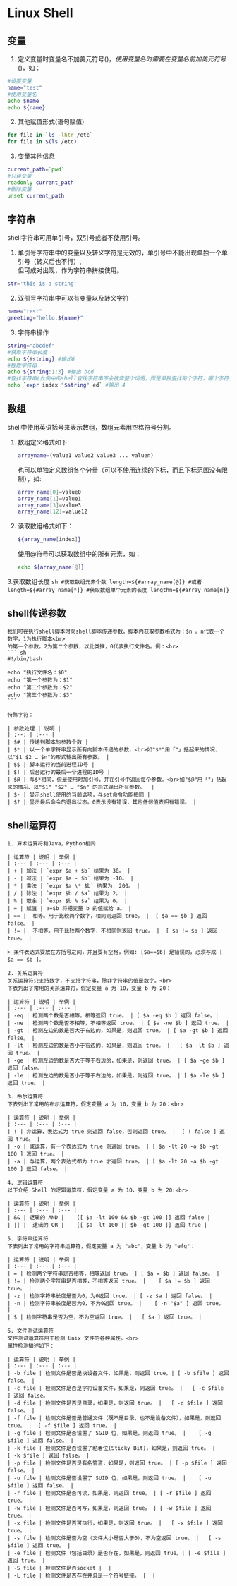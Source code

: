 # Linux Shell

## 变量

1. 定义变量时变量名不加美元符号($)，使用变量名时需要在变量名前加美元符号($)，如：
``` sh
#设置变量
name="test" 
#使用变量名
echo $name
echo ${name}
```

2. 其他赋值形式(语句赋值)
``` sh
for file in `ls -lhtr /etc`
for file in $(ls /etc)
```

3. 变量其他信息
``` sh
current_path=`pwd`
#只读变量
readonly current_path
#删除变量
unset current_path
```

## 字符串
shell字符串可用单引号，双引号或者不使用引号。

1. 单引号字符串中的变量以及转义字符是无效的，单引号中不能出现单独一个单引号（转义后也不行）,<br>
但可成对出现，作为字符串拼接使用。
``` sh
str='this is a string'
```

2. 双引号字符串中可以有变量以及转义字符
``` sh
name="test"
greeting="hello,${name}"
```

3. 字符串操作
``` sh
string="abcdef"
#获取字符串长度
echo ${#string} #输出6
#提取字符串
echo ${string:1:3} #输出 bcd
#查找字符串(此例中的shell查找字符串不会搜索整个词语，而是单独查找每个字符，哪个字符先出现就计算哪个)
echo `expr index "$string" ed` #输出 4
```

## 数组
shell中使用英语括号来表示数组，数组元素用空格符号分割。<br>

1. 数组定义格式如下:<br>
	``` sh
	arrayname=(value1 value2 value3 ... valuen) 
	```
	也可以单独定义数组各个分量（可以不使用连续的下标，而且下标范围没有限制），如:<br>
	``` sh
	array_name[0]=value0
	array_name[1]=value1
	array_name[3]=value3
	array_name[12]=value12
	```

2. 读取数组格式如下：<br>
	``` sh
	${array_name[index]}
	```
	使用@符号可以获取数组中的所有元素，如：
	``` sh
	echo ${array_name[@]}
	```

3.获取数组长度
	``` sh
	#获取数组元素个数
	length=${#array_name[@]}
	#或者
	length=${#array_name[*]}
	#获取数组单个元素的长度
	lengthn=${#array_name[n]}
	```
	
## shell传递参数

	我们可在执行shell脚本时向shell脚本传递参数，脚本内获取参数格式为：$n 。n代表一个数字，1为执行脚本<br>
	的第一个参数，2为第二个参数，以此类推，0代表执行文件名。例：<br>
	``` sh
	#!/bin/bash

	echo "执行文件名：$0"
	echo "第一个参数为：$1"
	echo "第二个参数为：$2"
	echo "第三个参数为：$3"
	```

	特殊字符：
	
	| 参数处理 | 说明 |
	| :--: | :--- |
	| $# | 传递到脚本的参数个数 |
	| $* | 以一个单字符串显示所有向脚本传递的参数，<br>如"$*"用「"」括起来的情况、以"$1 $2 … $n"的形式输出所有参数。 |
	| $$ | 脚本运行的当前进程ID号 |
	| $! | 后台运行的最后一个进程的ID号 |
	| $@ | 与$*相同，但是使用时加引号，并在引号中返回每个参数。<br>如"$@"用「"」括起来的情况、以"$1" "$2" … "$n" 的形式输出所有参数。  |
	| $- | 显示shell使用的当前选项，与set命令功能相同 |
	| $? | 显示最后命令的退出状态。0表示没有错误，其他任何值表明有错误。 |
	
## shell运算符

	1. 算术运算符和Java，Python相同
	
	| 运算符 | 说明 | 举例 |
	| :--- | :--- | :--- |
	| + | 加法 | `expr $a + $b` 结果为 30。 |
	| - | 减法 | `expr $a - $b` 结果为 -10。 |
	| * | 乘法 | `expr $a \* $b` 结果为  200。 |
	| / | 除法 | `expr $b / $a` 结果为 2。 |
	| % | 取余 | `expr $b % $a` 结果为 0。 |
	| = | 赋值 | a=$b 将把变量 b 的值赋给 a。 |
	| == |	相等。用于比较两个数字，相同则返回 true。 |  [ $a == $b ] 返回 false。 |
	| != |	不相等。用于比较两个数字，不相同则返回 true。 |  [ $a != $b ] 返回 true。 |

	> 条件表达式要放在方括号之间，并且要有空格，例如: [$a==$b] 是错误的，必须写成 [ $a == $b ]。

	2. 关系运算符
	关系运算符只支持数字，不支持字符串，除非字符串的值是数字。<br>
	下表列出了常用的关系运算符，假定变量 a 为 10，变量 b 为 20：
	
	| 运算符 | 说明 | 举例 |
	| :--- | :--- | :--- |
	| -eq |	检测两个数是否相等，相等返回 true。 | [ $a -eq $b ] 返回 false。|
	| -ne |	检测两个数是否不相等，不相等返回 true。 | [ $a -ne $b ] 返回 true。 |
	| -gt |	检测左边的数是否大于右边的，如果是，则返回 true。 | [ $a -gt $b ] 返回 false。 |
	| -lt |	检测左边的数是否小于右边的，如果是，则返回 true。 |	[ $a -lt $b ] 返回 true。 |
	| -ge |	检测左边的数是否大于等于右边的，如果是，则返回 true。 |	[ $a -ge $b ] 返回 false。 |
	| -le |	检测左边的数是否小于等于右边的，如果是，则返回 true。 |	[ $a -le $b ] 返回 true。 |
	
	3. 布尔运算符
	下表列出了常用的布尔运算符，假定变量 a 为 10，变量 b 为 20：<br>
	
	| 运算符 | 说明 | 举例 |
	| :--- | :--- | :--- |
	| ! | 非运算，表达式为 true 则返回 false，否则返回 true。 |	[ ! false ] 返回 true。 |
	| -o | 或运算，有一个表达式为 true 则返回 true。 |	[ $a -lt 20 -o $b -gt 100 ] 返回 true。 |
	| -a | 与运算，两个表达式都为 true 才返回 true。 |	[ $a -lt 20 -a $b -gt 100 ] 返回 false。 |
	
	4. 逻辑运算符
	以下介绍 Shell 的逻辑运算符，假定变量 a 为 10，变量 b 为 20:<br>
	
	| 运算符 | 说明 | 举例 |
	| :--- | :--- | :--- |
	| && | 逻辑的 AND |	[[ $a -lt 100 && $b -gt 100 ]] 返回 false |
	| || |	逻辑的 OR |	[[ $a -lt 100 || $b -gt 100 ]] 返回 true |
	
	5. 字符串运算符
	下表列出了常用的字符串运算符，假定变量 a 为 "abc"，变量 b 为 "efg"：
	
	| 运算符 | 说明 | 举例 |
	| :--- | :--- | :--- |
	| = | 检测两个字符串是否相等，相等返回 true。 | [ $a = $b ] 返回 false。 |
	| != | 检测两个字符串是否相等，不相等返回 true。 |	[ $a != $b ] 返回 true。 |
	| -z | 检测字符串长度是否为0，为0返回 true。 |	[ -z $a ] 返回 false。 |
	| -n | 检测字符串长度是否为0，不为0返回 true。 | 	[ -n "$a" ] 返回 true。 |
	| $ | 检测字符串是否为空，不为空返回 true。 |	[ $a ] 返回 true。 |
	
	6. 文件测试运算符
	文件测试运算符用于检测 Unix 文件的各种属性。<br>
	属性检测描述如下：
	
	| 运算符 | 说明 | 举例 |
	| :--- | :--- | :--- |
	| -b file | 检测文件是否是块设备文件，如果是，则返回 true。| [ -b $file ] 返回 false。 |
	| -c file |	检测文件是否是字符设备文件，如果是，则返回 true。 |	[ -c $file ] 返回 false。 
	| -d file |	检测文件是否是目录，如果是，则返回 true。 |	[ -d $file ] 返回 false。 |
	| -f file |	检测文件是否是普通文件（既不是目录，也不是设备文件），如果是，则返回 true。 |	[ -f $file ] 返回 true。 |
	| -g file |	检测文件是否设置了 SGID 位，如果是，则返回 true。 |	[ -g $file ] 返回 false。 |
	| -k file |	检测文件是否设置了粘着位(Sticky Bit)，如果是，则返回 true。 |	[ -k $file ] 返回 false。 |
	| -p file |	检测文件是否是有名管道，如果是，则返回 true。 |	[ -p $file ] 返回 false。 |
	| -u file |	检测文件是否设置了 SUID 位，如果是，则返回 true。 |	[ -u $file ] 返回 false。 |
	| -r file |	检测文件是否可读，如果是，则返回 true。 | [ -r $file ] 返回 true。 |
	| -w file |	检测文件是否可写，如果是，则返回 true。 | [ -w $file ] 返回 true。 |
	| -x file |	检测文件是否可执行，如果是，则返回 true。 |	[ -x $file ] 返回 true。 |
	| -s file |	检测文件是否为空（文件大小是否大于0），不为空返回 true。 |	[ -s $file ] 返回 true。 |
	| -e file |	检测文件（包括目录）是否存在，如果是，则返回 true。| [ -e $file ] 返回 true。 |
	| -S file | 检测文件是否socket |  |
	| -L file | 检测文件是否存在并且是一个符号链接。 |  |